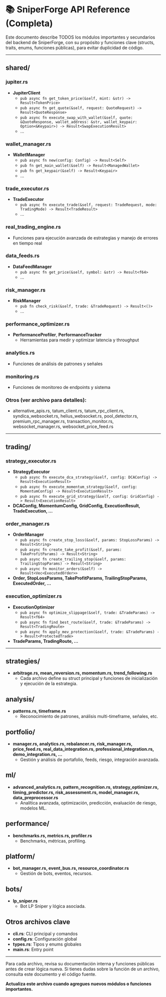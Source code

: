 # 📚 SniperForge API Reference (Completa)

Este documento describe TODOS los módulos importantes y secundarios del backend de SniperForge, con su propósito y funciones clave (structs, traits, enums, funciones públicas), para evitar duplicidad de código.

---

## shared/
### jupiter.rs
- **JupiterClient**
  - `pub async fn get_token_price(&self, mint: &str) -> Result<TokenPrice>`
  - `pub async fn get_quote(&self, request: QuoteRequest) -> Result<QuoteResponse>`
  - `pub async fn execute_swap_with_wallet(&self, quote: &QuoteResponse, wallet_address: &str, wallet_keypair: Option<&Keypair>) -> Result<SwapExecutionResult>`
  - ...

### wallet_manager.rs
- **WalletManager**
  - `pub async fn new(config: Config) -> Result<Self>`
  - `pub fn get_main_wallet(&self) -> Result<ManagedWallet>`
  - `pub fn get_keypair(&self) -> Result<Keypair>`
  - ...

### trade_executor.rs
- **TradeExecutor**
  - `pub async fn execute_trade(&self, request: TradeRequest, mode: TradingMode) -> Result<TradeResult>`
  - ...

### real_trading_engine.rs
- Funciones para ejecución avanzada de estrategias y manejo de errores en tiempo real

### data_feeds.rs
- **DataFeedManager**
  - `pub async fn get_price(&self, symbol: &str) -> Result<f64>`
  - ...

### risk_manager.rs
- **RiskManager**
  - `pub fn check_risk(&self, trade: &TradeRequest) -> Result<()>`
  - ...

### performance_optimizer.rs
- **PerformanceProfiler**, **PerformanceTracker**
  - Herramientas para medir y optimizar latencia y throughput

### analytics.rs
- Funciones de análisis de patrones y señales

### monitoring.rs
- Funciones de monitoreo de endpoints y sistema

### Otros (ver archivo para detalles):
- alternative_apis.rs, tatum_client.rs, tatum_rpc_client.rs, syndica_websocket.rs, helius_websocket.rs, pool_detector.rs, premium_rpc_manager.rs, transaction_monitor.rs, websocket_manager.rs, websocket_price_feed.rs

---

## trading/
### strategy_executor.rs
- **StrategyExecutor**
  - `pub async fn execute_dca_strategy(&self, config: DCAConfig) -> Result<ExecutionResult>`
  - `pub async fn execute_momentum_strategy(&self, config: MomentumConfig) -> Result<ExecutionResult>`
  - `pub async fn execute_grid_strategy(&self, config: GridConfig) -> Result<ExecutionResult>`
- **DCAConfig, MomentumConfig, GridConfig, ExecutionResult, TradeExecution, ...**

### order_manager.rs
- **OrderManager**
  - `pub async fn create_stop_loss(&self, params: StopLossParams) -> Result<String>`
  - `pub async fn create_take_profit(&self, params: TakeProfitParams) -> Result<String>`
  - `pub async fn create_trailing_stop(&self, params: TrailingStopParams) -> Result<String>`
  - `pub async fn monitor_orders(&self) -> Result<Vec<ExecutedOrder>>`
- **Order, StopLossParams, TakeProfitParams, TrailingStopParams, ExecutedOrder, ...**

### execution_optimizer.rs
- **ExecutionOptimizer**
  - `pub async fn optimize_slippage(&self, trade: &TradeParams) -> Result<f64>`
  - `pub async fn find_best_route(&self, trade: &TradeParams) -> Result<TradingRoute>`
  - `pub async fn apply_mev_protection(&self, trade: &TradeParams) -> Result<ProtectedTrade>`
- **TradeParams, TradingRoute, ...**

---

## strategies/
- **arbitrage.rs, mean_reversion.rs, momentum.rs, trend_following.rs**
  - Cada archivo define su struct principal y funciones de inicialización y ejecución de la estrategia.

## analysis/
- **patterns.rs, timeframe.rs**
  - Reconocimiento de patrones, análisis multi-timeframe, señales, etc.

## portfolio/
- **manager.rs, analytics.rs, rebalancer.rs, risk_manager.rs, price_feed.rs, real_data_integration.rs, professional_integration.rs, demo_integration.rs, ...**
  - Gestión y análisis de portafolio, feeds, riesgo, integración avanzada.

## ml/
- **advanced_analytics.rs, pattern_recognition.rs, strategy_optimizer.rs, timing_predictor.rs, risk_assessment.rs, model_manager.rs, data_preprocessor.rs**
  - Analítica avanzada, optimización, predicción, evaluación de riesgo, modelos ML.

## performance/
- **benchmarks.rs, metrics.rs, profiler.rs**
  - Benchmarks, métricas, profiling.

## platform/
- **bot_manager.rs, event_bus.rs, resource_coordinator.rs**
  - Gestión de bots, eventos, recursos.

## bots/
- **lp_sniper.rs**
  - Bot LP Sniper y lógica asociada.

## Otros archivos clave
- **cli.rs**: CLI principal y comandos
- **config.rs**: Configuración global
- **types.rs**: Tipos y enums globales
- **main.rs**: Entry point

---

Para cada archivo, revisa su documentación interna y funciones públicas antes de crear lógica nueva. Si tienes dudas sobre la función de un archivo, consulta este documento y el código fuente.

**Actualiza este archivo cuando agregues nuevos módulos o funciones importantes.**
